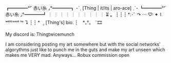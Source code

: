 ┏━━━━°⌜ 赤い糸 ⌟°━━━━┓
   -ˋˏ [Thing | it/its | aro-ace] ˎˊ-
┗━━━━°⌜ 赤い糸 ⌟°━━━━┛
┆ ┆ ┆ ┆ ┆ ┆
┆ ┆ ┆ ┆ ⏳ ₒ    ‍     ‍
┆ ┆ ┆   *:･ﾟ      ↷ ⋯ ♡ᵎ ✦ ⌇ ʷᵉˡᶜᵒᵐᵉ ᵗᵒ ↴
┆ ┆ *ೃ                                    [Thing's] bio.
┆ ‍    ‍    ‍ *₊°。
¨🎞

My discord is: Thingtwicemunch

I am considering posting my art somewhere but with the social networks' algorythms just like to punch me in the guts and make my art unseen which makes me VERY mad.
Anyways...
Robux commission open
<!---
8bb8ss8/8bb8ss8 is a ✨ special ✨ repository because its `README.md` (this file) appears on your GitHub profile.
You can click the Preview link to take a look at your changes.
--->
